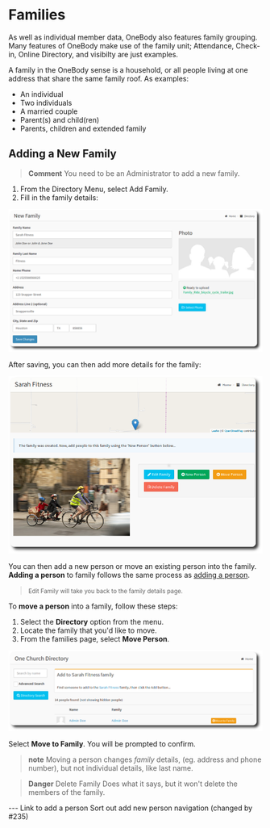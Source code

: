 # Families

As well as individual member data, OneBody also features family grouping. Many features of OneBody make use of the family unit; Attendance, Check-in, Online Directory, and visibilty are just examples.

A family in the OneBody sense is a household, or all people living at one address that share the same family roof. As examples:

* An individual
* Two individuals
* A married couple
* Parent(s) and child(ren)
* Parents, children and extended family



## Adding a New Family

>**Comment** You need to be an Administrator to add a new family.

1. From the Directory Menu, select Add Family.
2. Fill in the family details:

![New Family](/img/groups/families-1.png)

After saving, you can then add more details for the family:

![Family Details](/img/groups/families-2.png)


You can then add a new person or move an existing person into the family. **Adding a person** to family follows the same process as [adding a person](/administration/looking_after_people.html#adding-people-manually).

> <small> Edit Family will take you back to the family details page.</small>

To **move a person** into a family, follow these steps:
1. Select the **Directory** option from the menu.
2. Locate the family that you'd like to move.
3. From the families page, select **Move Person**.

![Moving a Person](/img/groups/families-3.png)

Select **Move to Family**. You will be prompted to confirm.

> **note** Moving a person changes *family* details, (eg. address and phone number), but not individual details, like last name.

<p>

> **Danger** Delete Family Does what it says, but it won't delete the members of the family.

<p>
---
     Link to add a person
     Sort out add new person navigation (changed by #235)




